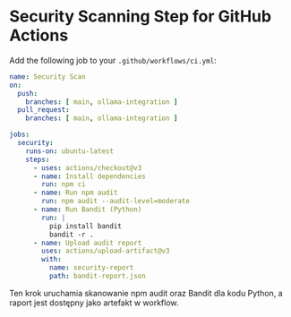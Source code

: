 # Security Scanning Step for GitHub Actions

Add the following job to your `.github/workflows/ci.yml`:

```yaml
name: Security Scan
on:
  push:
    branches: [ main, ollama-integration ]
  pull_request:
    branches: [ main, ollama-integration ]

jobs:
  security:
    runs-on: ubuntu-latest
    steps:
      - uses: actions/checkout@v3
      - name: Install dependencies
        run: npm ci
      - name: Run npm audit
        run: npm audit --audit-level=moderate
      - name: Run Bandit (Python)
        run: |
          pip install bandit
          bandit -r .
      - name: Upload audit report
        uses: actions/upload-artifact@v3
        with:
          name: security-report
          path: bandit-report.json
```

Ten krok uruchamia skanowanie npm audit oraz Bandit dla kodu Python, a raport jest dostępny jako artefakt w workflow.
